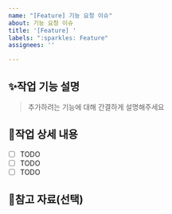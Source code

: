```yaml
---
name: "[Feature] 기능 요청 이슈"
about: 기능 요청 이슈
title: '[Feature] '
labels: ":sparkles: Feature"
assignees: ''

---
```


## ✨작업 기능 설명

> 추가하려는 기능에 대해 간결하게 설명해주세요

## 📝작업 상세 내용

- [ ] TODO
- [ ] TODO
- [ ] TODO

## 📎참고 자료(선택)
